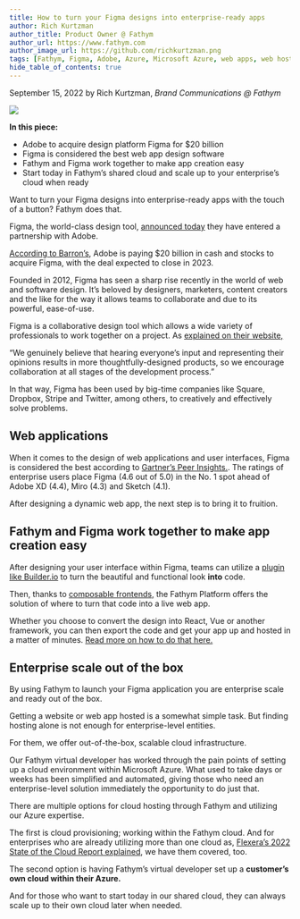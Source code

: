 ```yaml
---
title: How to turn your Figma designs into enterprise-ready apps
author: Rich Kurtzman
author_title: Product Owner @ Fathym
author_url: https://www.fathym.com
author_image_url: https://github.com/richkurtzman.png
tags: [Fathym, Figma, Adobe, Azure, Microsoft Azure, web apps, web hosting, cloud provisioning]
hide_table_of_contents: true
---
```


September 15, 2022 by Rich Kurtzman, _Brand Communications @ Fathym_

![](https://www.fathym.com/img/figmafathymazure.png)


**In this piece:** 

- Adobe to acquire design platform Figma for $20 billion 
- Figma is considered the best web app design software 
- Fathym and Figma work together to make app creation easy 
- Start today in Fathym’s shared cloud and scale up to your enterprise’s cloud when ready 


Want to turn your Figma designs into enterprise-ready apps with the touch of a button? Fathym does that. 

Figma, the world-class design tool, [announced today](https://www.figma.com/blog/a-new-collaboration-with-adobe/) they have entered a partnership with Adobe.  

[According to Barron’s](https://www.barrons.com/articles/adobe-buying-software-design-company-figma-51663244505), Adobe is paying $20 billion in cash and stocks to acquire Figma, with the deal expected to close in 2023.  

Founded in 2012, Figma has seen a sharp rise recently in the world of web and software design. It’s beloved by designers, marketers, content creators and the like for the way it allows teams to collaborate and due to its powerful, ease-of-use.  

Figma is a collaborative design tool which allows a wide variety of professionals to work together on a project. As [explained on their website,](https://www.figma.com/blog/inside-figma-enterprise-explained/) 

“We genuinely believe that hearing everyone’s input and representing their opinions results in more thoughtfully-designed products, so we encourage collaboration at all stages of the development process.” 

In that way, Figma has been used by big-time companies like Square, Dropbox, Stripe and Twitter, among others, to creatively and effectively solve problems.  
 

## Web applications 

When it comes to the design of web applications and user interfaces, Figma is considered the best according to [Gartner’s Peer Insights.](https://www.gartner.com/reviews/market/prototyping-software/vendor/figma/product/figma). The ratings of enterprise users place Figma (4.6 out of 5.0) in the No. 1 spot ahead of Adobe XD (4.4), Miro (4.3) and Sketch (4.1).  

After designing a dynamic web app, the next step is to bring it to fruition.  

## Fathym and Figma work together to make app creation easy 

After designing your user interface within Figma, teams can utilize a [plugin like Builder.io](https://www.figma.com/community/plugin/747985167520967365) to turn the beautiful and functional look **into** code.  

Then, thanks to [composable frontends,](https://www.fathym.com/blog/articles/2022/september/2022-09-01-explaining-composable-frontend-architecture-as-simply-as-possible) the Fathym Platform offers the solution of where to turn that code into a live web app.  

Whether you choose to convert the design into React, Vue or another framework, you can then export the code and get your app up and hosted in a matter of minutes. [Read more on how to do that here.](https://www.fathym.com/blog/articles/2022/may/2022-05-10-figma-firejet-fathym-fantastic) 
 

## Enterprise scale out of the box 

By using Fathym to launch your Figma application you are enterprise scale and ready out of the box. 

Getting a website or web app hosted is a somewhat simple task. But finding hosting alone is not enough for enterprise-level entities.  

For them, we offer out-of-the-box, scalable cloud infrastructure. 

Our Fathym virtual developer has worked through the pain points of setting up a cloud environment within Microsoft Azure. What used to take days or weeks has been simplified and automated, giving those who need an enterprise-level solution immediately the opportunity to do just that.  

There are multiple options for cloud hosting through Fathym and utilizing our Azure expertise.  

The first is cloud provisioning; working within the Fathym cloud. And for enterprises who are already utilizing more than one cloud as, [Flexera’s 2022 State of the Cloud Report explained](https://www.fathym.com/blog/articles/2022/august/2022-08-19-azure-edges-out-aws), we have them covered, too.  

The second option is having Fathym’s virtual developer set up a **customer’s own cloud within their Azure.** 

And for those who want to start today in our shared cloud, they can always scale up to their own cloud later when needed. 